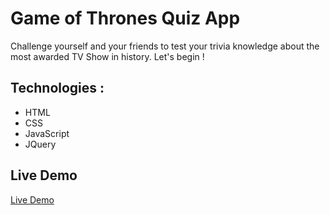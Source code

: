# Game of Thrones Quiz App

Challenge yourself and your friends to test your trivia knowledge about the most awarded TV Show in history. Let's begin !

## Technologies :

- HTML
- CSS
- JavaScript
- JQuery

## Live Demo

[Live Demo](https://carlostrujillo90.github.io/Game_of_Thrones_Quiz/)